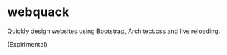 # webquack
Quickly design websites using Bootstrap, Architect.css and live reloading.

(Expirimental)
